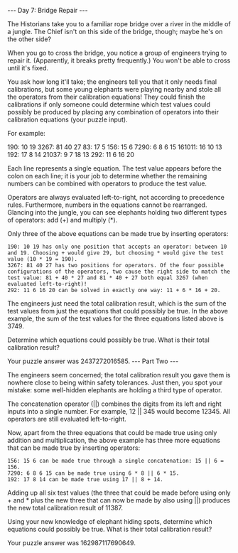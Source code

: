 --- Day 7: Bridge Repair ---

The Historians take you to a familiar rope bridge over a river in the middle of a jungle. The Chief isn't on this side of the bridge, though; maybe he's on the other side?

When you go to cross the bridge, you notice a group of engineers trying to repair it. (Apparently, it breaks pretty frequently.) You won't be able to cross until it's fixed.

You ask how long it'll take; the engineers tell you that it only needs final calibrations, but some young elephants were playing nearby and stole all the operators from their calibration equations! They could finish the calibrations if only someone could determine which test values could possibly be produced by placing any combination of operators into their calibration equations (your puzzle input).

For example:

190: 10 19
3267: 81 40 27
83: 17 5
156: 15 6
7290: 6 8 6 15
161011: 16 10 13
192: 17 8 14
21037: 9 7 18 13
292: 11 6 16 20

Each line represents a single equation. The test value appears before the colon on each line; it is your job to determine whether the remaining numbers can be combined with operators to produce the test value.

Operators are always evaluated left-to-right, not according to precedence rules. Furthermore, numbers in the equations cannot be rearranged. Glancing into the jungle, you can see elephants holding two different types of operators: add (+) and multiply (\*).

Only three of the above equations can be made true by inserting operators:

    190: 10 19 has only one position that accepts an operator: between 10 and 19. Choosing + would give 29, but choosing * would give the test value (10 * 19 = 190).
    3267: 81 40 27 has two positions for operators. Of the four possible configurations of the operators, two cause the right side to match the test value: 81 + 40 * 27 and 81 * 40 + 27 both equal 3267 (when evaluated left-to-right)!
    292: 11 6 16 20 can be solved in exactly one way: 11 + 6 * 16 + 20.

The engineers just need the total calibration result, which is the sum of the test values from just the equations that could possibly be true. In the above example, the sum of the test values for the three equations listed above is 3749.

Determine which equations could possibly be true. What is their total calibration result?

Your puzzle answer was 2437272016585.
--- Part Two ---

The engineers seem concerned; the total calibration result you gave them is nowhere close to being within safety tolerances. Just then, you spot your mistake: some well-hidden elephants are holding a third type of operator.

The concatenation operator (||) combines the digits from its left and right inputs into a single number. For example, 12 || 345 would become 12345. All operators are still evaluated left-to-right.

Now, apart from the three equations that could be made true using only addition and multiplication, the above example has three more equations that can be made true by inserting operators:

    156: 15 6 can be made true through a single concatenation: 15 || 6 = 156.
    7290: 6 8 6 15 can be made true using 6 * 8 || 6 * 15.
    192: 17 8 14 can be made true using 17 || 8 + 14.

Adding up all six test values (the three that could be made before using only + and \* plus the new three that can now be made by also using ||) produces the new total calibration result of 11387.

Using your new knowledge of elephant hiding spots, determine which equations could possibly be true. What is their total calibration result?

Your puzzle answer was 162987117690649.
